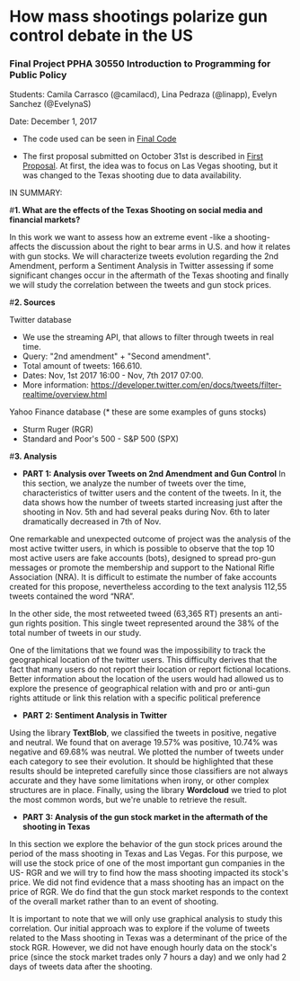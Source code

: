 # How mass shootings polarize gun control debate in the US
### **Final Project PPHA 30550** Introduction to Programming for Public Policy

Students: Camila Carrasco (@camilacd), Lina Pedraza (@linapp), Evelyn Sanchez (@EvelynaS)

Date: December 1, 2017

* The code used can be seen in [Final Code](https://github.com/camilacd/Final-Project-2nd-Amendment/blob/master/Mass%20Shootings%20and%20Social%20Media.ipynb)

* The first proposal submitted on October 31st is described in [First Proposal](https://github.com/camilacd/Final-Project-2nd-Amendment/blob/master/Proposal_Oct31.pdf). At first, the idea was to focus on Las Vegas shooting, but it was changed to the Texas shooting due to data availability.

IN SUMMARY:

#**1. What are the effects of the Texas Shooting on social media and financial markets?**

In this work we want to assess how an extreme event -like a shooting- affects the discussion about the right to bear arms in U.S. and how it relates with gun stocks. We will characterize tweets evolution regarding the 2nd Amendment, perform a Sentiment Analysis in Twitter assessing if some significant changes occur in the aftermath of the Texas shooting and finally we will study the correlation between the tweets and gun stock prices. 

#**2. Sources**

Twitter database
- We use the streaming API, that allows to filter through tweets in real time.  
- Query: "2nd amendment" + "Second amendment".
- Total amount of tweets: 166.610.
- Dates: Nov, 1st 2017 16:00 - Nov, 7th 2017 07:00.
- More information: https://developer.twitter.com/en/docs/tweets/filter-realtime/overview.html

Yahoo Finance database (* these are some examples of guns stocks)
- Sturm Ruger (RGR)
- Standard and Poor's 500 - S&P 500 (SPX)

#**3. Analysis**

- **PART 1: Analysis over Tweets on 2nd Amendment and Gun Control**
In this section, we analyze the number of tweets over the time, characteristics of twitter users and the content of the tweets. In it, the data shows how the number of tweets started increasing just after the shooting in Nov. 5th and had several peaks during Nov. 6th to later dramatically decreased in 7th of Nov.

One remarkable and unexpected outcome of project was the analysis of the most active twitter users, in which is possible to observe that the top 10 most active users are fake accounts (bots), designed to spread pro-gun messages or promote the membership and support to the National Rifle Association (NRA). It is difficult to estimate the number of fake accounts created for this propose, nevertheless according to the text analysis 112,55 tweets contained the word “NRA”.

In the other side, the most retweeted tweed (63,365 RT) presents an anti-gun rights position. This single tweet represented around the 38% of the total number of tweets in our study.

One of the limitations that we found was the impossibility to track the geographical location of the twitter users. This difficulty derives that the fact that many users do not report their location or report fictional locations. Better information about the location of the users would had allowed us to explore the presence of geographical relation with and pro or anti-gun rights attitude or link this relation with a specific political preference

- **PART 2: Sentiment Analysis in Twitter**

Using the library **TextBlob**, we classified the tweets in positive, negative and neutral. 
We found that on average 19.57% was positive, 10.74% was negative and 69.68% was neutral. We plotted the number of tweets under each category to see their evolution. It should be highlighted that these results should be intepreted carefully since those classifiers are not always accurate and they have some limitations when irony, or other complex structures are in place.   Finally, using the library **Wordcloud** we tried to plot the most common words, but we're unable to retrieve the result. 

- **PART 3: Analysis of the gun stock market in the aftermath of the shooting in Texas**

In this section we explore the behavior of the gun stock prices around the period of the mass shooting in Texas and Las Vegas. For this purpose, we will use the stock price of one of the most important gun companies in the US- RGR and we will try to find how the mass shooting impacted its stock's price. We did not find evidence that a mass shooting has an impact on the price of RGR. We do find that the gun stock market responds to the context of the overall market rather than to an event of shooting.

It is important to note that we will only use graphical analysis to study this correlation. Our initial approach was to explore if the volume of tweets related to the Mass shooting in Texas was a determinant of the price of the stock RGR. However, we did not have enough hourly data on the stock's price (since the stock market trades only 7 hours a day) and we only had 2 days of tweets data after the shooting.

